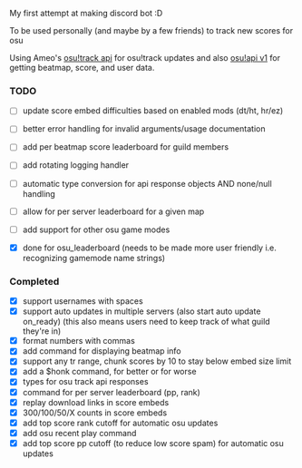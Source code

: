 My first attempt at making discord bot :D

To be used personally (and maybe by a few friends) to track new scores for osu

Using Ameo's [osu!track api](https://github.com/Ameobea/osutrack-api) for osu!track updates and also [osu!api v1](https://github.com/ppy/osu-api/wiki) for getting beatmap, score, and user data.

### TODO 
- [ ]  update score embed difficulties based on enabled mods (dt/ht, hr/ez)
- [ ]  better error handling for invalid arguments/usage documentation
- [ ]  add per beatmap score leaderboard for guild members
- [ ]  add rotating logging handler
- [ ]  automatic type conversion for api response objects AND none/null handling
- [ ]  allow for per server leaderboard for a given map 
- [ ]  add support for other osu game modes
  - [X]  done for osu_leaderboard (needs to be made more user friendly i.e. recognizing gamemode name strings)
  

### Completed
- [X]  support usernames with spaces
- [X]  support auto updates in multiple servers (also start auto update on_ready) (this also means users need to keep track of what guild they're in)
- [X]  format numbers with commas
- [X]  add command for displaying beatmap info 
- [X]  support any tr range, chunk scores by 10 to stay below embed size limit
- [X]  add a $honk command, for better or for worse
- [X]  types for osu track api responses
- [X]  command for per server leaderboard (pp, rank)
- [X]  replay download links in score embeds
- [X]  300/100/50/X counts in score embeds
- [X]  add top score rank cutoff for automatic osu updates
- [X]  add osu recent play command 
- [X]  add top score pp cutoff (to reduce low score spam) for automatic osu updates
